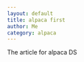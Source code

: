 ```yaml
--- 
layout: default
title: alpaca first
author: Me
category: alpaca
--- 
```


The article for alpaca DS
